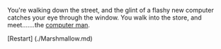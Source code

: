 You're walking down the street, and the glint of a flashy new computer
catches your eye through the window.  You walk into the store, and
meet.......the [computer man](https://www.youtube.com/watch?v=Hm4E8TcjF70).

[Restart] (./Marshmallow.md)
